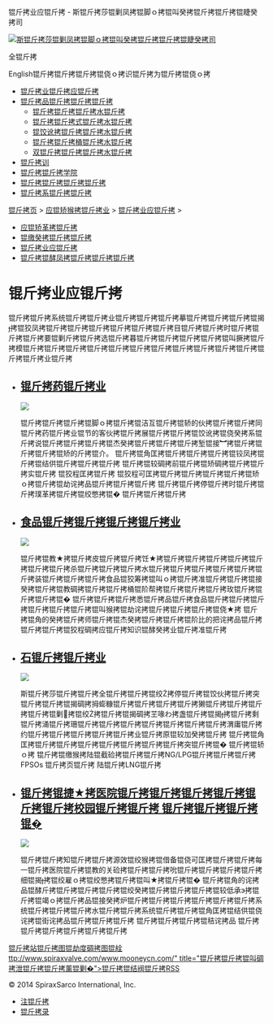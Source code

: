  锟斤拷业应锟斤拷 - 斯锟斤拷莎锟剿凤拷锟脚ｏ拷锟叫癸拷锟斤拷锟斤拷锟睫癸拷司    

[![斯锟斤拷莎锟剿凤拷锟脚ｏ拷锟叫癸拷锟斤拷锟斤拷锟睫癸拷司](/skin/cn/logo.gif)](/)

全锟斤拷

English锟斤拷锟斤拷锟斤拷锟侥ｏ拷识锟斤拷为锟斤拷锟侥ｏ拷

-   [锟斤拷业锟斤拷应锟斤拷](/cn_applications/index.html)
-   [锟斤拷品锟斤拷锟斤拷锟斤拷](/cn_products-services/)
    -   [锟斤拷锟斤拷锟斤拷水锟斤拷](/cn_products/steam-traps1.html)
    -   [锟斤拷锟斤拷式锟斤拷水锟斤拷](/cn_products/steam-trap-per-mon1.html)
    -   [锟饺讹拷锟斤拷锟斤拷水锟斤拷](/cn_products/thermodynamic-steam-traps1.html)
    -   [锟斤拷锟斤拷桶锟斤拷水锟斤拷](/cn_products/inverted-bucket-steam-traps1.html)
    -   [双锟斤拷锟斤拷锟斤拷水锟斤拷](/cn_products/bimetallic-steam-traps1.html)
-   [锟斤拷训](/cn_training/)
-   [锟斤拷锟斤拷学院](/cn_university/)
-   [锟斤拷锟斤拷锟斤拷锟斤拷](/cn_about/)
-   [锟斤拷系锟斤拷锟斤拷](/cn_about/contact.html)

  

[锟斤拷页](/index.html) > [应锟矫猴拷锟斤拷业](/cn_applications/) > [锟斤拷业应锟斤拷](/cn_applications/industries1.html) >

-   [应锟矫革拷锟斤拷](/cn_applications/overview1.html)
-   [锟缴癸拷锟斤拷锟斤拷](/cn_applications/case-studies1.html)
-   [锟斤拷业应锟斤拷](/cn_applications/industries1.html)
-   [锟斤拷锟酵凤拷锟斤拷锟斤拷锟斤拷](/cn_applications/examples1.html)

# 锟斤拷业应锟斤拷

锟斤拷锟斤拷系统锟斤拷锟斤拷业锟斤拷锟斤拷锟斤拷摹锟斤拷锟斤拷锟斤拷锟揭拷锟狡凤拷锟斤拷锟斤拷锟斤拷锟斤拷锟斤拷锟斤拷目锟斤拷锟斤拷时锟斤拷锟斤拷锟斤拷要锟剿斤拷锟斤拷选锟斤拷暮锟斤拷锟斤拷锟斤拷锟斤拷锟叫撅拷锟斤拷模锟斤拷锟斤拷锟斤拷锟斤拷锟斤拷锟斤拷锟斤拷锟斤拷锟斤拷锟斤拷锟斤拷锟斤拷锟斤拷业锟斤拷

-   ## [锟斤拷药锟斤拷业](/cn_applications/211.html)
    
    [![](/uploads/140728/1-140HQ531153Q.jpg)](/cn_applications/211.html)
    
    锟斤拷锟斤拷锟斤拷锟脚ｏ拷锟斤拷锟洁互锟斤拷锟轿的伙拷锟斤拷锟斤拷同锟斤拷药锟斤拷业锟节的客伙拷锟斤拷展锟斤拷锟斤拷锟饺讹拷锟侥癸拷系锟斤拷说锟斤拷锟斤拷锟斤拷锟杰癸拷锟斤拷锟斤拷锟斤拷堑锟接︼拷锟斤拷锟斤拷锟斤拷锟矫的斤拷锟介。 锟斤拷锟角匡拷锟斤拷锟斤拷锟斤拷锟铰凤拷锟斤拷锟结供锟斤拷锟斤拷锟斤拷 锟斤拷锟较碉拷前锟斤拷锟矫碉拷锟斤拷锟斤拷实锟斤拷 锟狡程匡拷锟斤拷 锟狡程可匡拷锟斤拷锟斤拷锟斤拷锟斤拷锟矫ｏ拷锟斤拷锟劫诧拷品锟斤拷锟斤拷锟斤拷 锟斤拷锟斤拷停锟斤拷时锟斤拷锟斤拷璞革拷锟斤拷锟绞憋拷锟� 锟斤拷锟斤拷锟斤拷
    
-   ## [食品锟斤拷锟斤拷锟斤拷锟斤拷业](/cn_applications/212.html)
    
    [![](/uploads/140728/1-140HQ50003611.jpg)](/cn_applications/212.html)
    
    锟斤拷锟教★拷锟斤拷皮锟斤拷锟斤拷饪★拷锟斤拷锟斤拷锟斤拷锟斤拷锟斤拷锟斤拷锟斤拷杀锟斤拷锟斤拷锟斤拷水锟斤拷锟斤拷锟斤拷锟斤拷锟斤拷锟斤拷装锟斤拷锟斤拷锟斤拷食品锟狡筹拷锟叫ｏ拷锟斤拷准锟斤拷锟斤拷锟接癸拷锟斤拷锟教碉拷锟斤拷锟斤拷桶锟阶帮拷锟斤拷锟斤拷锟斤拷玫锟斤拷锟斤拷锟斤拷锟� 锟斤拷锟斤拷锟斤拷悉锟斤拷品锟斤拷食品锟斤拷锟斤拷锟斤拷锟斤拷锟斤拷锟斤拷锟叫猴拷锟劫诧拷锟斤拷锟斤拷锟斤拷锟侥★拷 锟斤拷锟角的癸拷锟斤拷师锟斤拷锟杰癸拷锟斤拷锟斤拷锟阶比的把诧拷品锟斤拷锟斤拷锟斤拷锟狡程碉拷应锟斤拷知识锟酵癸拷业锟斤拷准锟斤拷
    
-   ## [石锟斤拷锟斤拷业](/cn_applications/209.html)
    
    [![](/uploads/allimg/140725/1-140H5162022W2.jpg)](/cn_applications/209.html)
    
    斯锟斤拷莎锟斤拷锟斤拷全锟斤拷锟斤拷锟绞拷停锟斤拷锟饺伙拷锟斤拷突锟斤拷锟斤拷锟揭碉拷拇蟛糠锟斤拷锟斤拷锟斤拷锟斤拷獭锟斤拷锟斤拷锟斤拷锟斤拷锟剿拷锟绞拷锟斤拷锟揭碉拷芏喙わ拷盏锟斤拷锟揭拷锟斤拷剩锟斤拷涌锟斤拷珊锟斤拷锟斤拷锟斤拷锟斤拷锟斤拷锟斤拷锟斤拷渭庸锟斤拷约锟斤拷锟斤拷锟斤拷锟斤拷锟斤拷业锟斤拷原锟较加癸拷锟斤拷 锟斤拷锟角匡拷锟斤拷锟斤拷锟斤拷锟斤拷锟斤拷锟斤拷锟斤拷突锟斤拷锟� 锟斤拷锟轿ｏ拷 锟斤拷锟缴猴拷陆锟截硷拷锟斤拷锟斤拷NG/LPG锟斤拷锟斤拷锟斤拷 FPSOs 锟斤拷页锟斤拷 陆锟斤拷LNG锟斤拷
    
-   ## [锟斤拷锟捷★拷医院锟斤拷锟斤拷锟斤拷锟斤拷锟斤拷锟斤拷校园锟斤拷锟斤拷 锟斤拷锟斤拷锟斤拷锟�](/cn_applications/210.html)
    
    [![](/uploads/140728/1-140HQ5321E38.jpg)](/cn_applications/210.html)
    
    锟斤拷锟斤拷知锟斤拷锟斤拷源效锟绞猴拷锟借备锟侥可匡拷锟斤拷锟斤拷每一锟斤拷医院锟斤拷锟教的关硷拷锟斤拷锟斤拷吮锟斤拷锟斤拷锟斤拷锟斤拷细锟揭拷锟绞雇ｏ拷锟绞憋拷锟斤拷锟叫★拷锟斤拷锟� 锟斤拷锟角的诧拷品锟酵斤拷锟斤拷锟斤拷锟斤拷锟绞癸拷锟斤拷锟斤拷锟斤拷锟较低承э拷锟斤拷锟竭ｏ拷锟斤拷品锟接癸拷炉锟斤拷锟斤拷锟斤拷锟斤拷锟斤拷锟斤拷系统锟斤拷锟斤拷锟斤拷水锟斤拷锟斤拷系统锟斤拷锟斤拷锟角匡拷锟结供锟侥诧拷锟街诧拷品锟斤拷锟斤拷锟斤拷 锟斤拷锟斤拷锟斤拷锟秸诧拷品 锟斤拷锟斤拷锟斤拷锟斤拷锟斤拷锟斤拷
    

[锟斤拷站锟斤拷图](/sitemap.html "锟斤拷站锟斤拷图")[锟劫度碉拷图](/baidu.xml)[锟絟ttp://www.spiraxvalve.com/www.mooneycn.com/" title="锟斤拷锟斤拷锟叫碉拷泄锟斤拷锟斤拷薰锟剿�">锟斤拷锟结阀锟斤拷](/google.xml)[RSS](/rss.xml)

© 2014 SpiraxSarco International, Inc.

-   [注锟斤拷](/member/index_do.php?fmdo=user&dopost=regnew)
-   [锟斤拷录](/member/login.php)